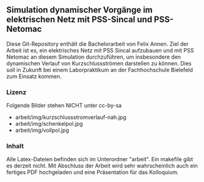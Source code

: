 ## Simulation dynamischer Vorgänge im elektrischen Netz mit PSS-Sincal und PSS-Netomac
Diese Git-Repository enthält die Bachelorarbeit von Felix Annen. Ziel der Arbeit ist es, ein elektrisches Netz mit PSS Sincal aufzubauen und mit PSS Netomac an diesem Simulation durchzuführen, um insbesondere den dynamischen Verlauf von Kurzschlussströmen darstellen zu können. Dies soll in Zukunft bei einem Laborpraktikum an der Fachhochschule Bielefeld zum Einsatz kommen.

### Lizenz
Folgende Bilder stehen NICHT unter cc-by-sa
*  arbeit/img/kurzschlussstromverlauf-nah.jpg
*  arbeit/img/schenkelpol.jpg
*  arbeit/img/vollpol.jpg

### Inhalt
Alle Latex-Dateien befinden sich im Unterordner "arbeit". Ein makefile gibt es derzeit nicht. Mit Abschluss der Arbeit wird sehr wahrscheinlich auch ein fertiges PDF hochgeladen und eine Präsentation für das Kolloquium.
